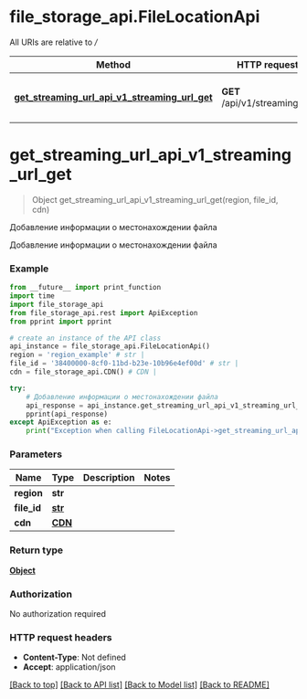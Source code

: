 # file_storage_api.FileLocationApi

All URIs are relative to */*

Method | HTTP request | Description
------------- | ------------- | -------------
[**get_streaming_url_api_v1_streaming_url_get**](FileLocationApi.md#get_streaming_url_api_v1_streaming_url_get) | **GET** /api/v1/streaming_url | Добавление информации о местонахождении файла

# **get_streaming_url_api_v1_streaming_url_get**
> Object get_streaming_url_api_v1_streaming_url_get(region, file_id, cdn)

Добавление информации о местонахождении файла

Добавление информации о местонахождении файла

### Example
```python
from __future__ import print_function
import time
import file_storage_api
from file_storage_api.rest import ApiException
from pprint import pprint

# create an instance of the API class
api_instance = file_storage_api.FileLocationApi()
region = 'region_example' # str | 
file_id = '38400000-8cf0-11bd-b23e-10b96e4ef00d' # str | 
cdn = file_storage_api.CDN() # CDN | 

try:
    # Добавление информации о местонахождении файла
    api_response = api_instance.get_streaming_url_api_v1_streaming_url_get(region, file_id, cdn)
    pprint(api_response)
except ApiException as e:
    print("Exception when calling FileLocationApi->get_streaming_url_api_v1_streaming_url_get: %s\n" % e)
```

### Parameters

Name | Type | Description  | Notes
------------- | ------------- | ------------- | -------------
 **region** | **str**|  | 
 **file_id** | [**str**](.md)|  | 
 **cdn** | [**CDN**](.md)|  | 

### Return type

[**Object**](Object.md)

### Authorization

No authorization required

### HTTP request headers

 - **Content-Type**: Not defined
 - **Accept**: application/json

[[Back to top]](#) [[Back to API list]](../README.md#documentation-for-api-endpoints) [[Back to Model list]](../README.md#documentation-for-models) [[Back to README]](../README.md)

